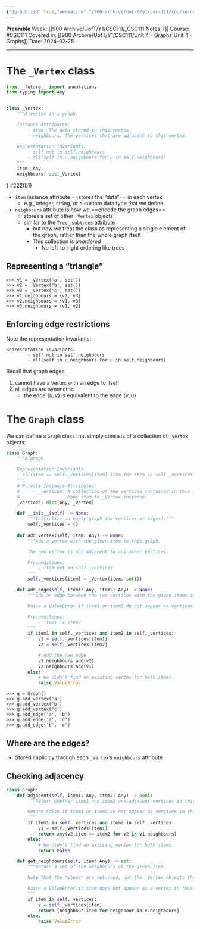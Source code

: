 ```yaml
---
{"dg-publish":true,"permalink":"/900-archive/uof-t/y1/csc-111/course-notes/representing-graphs-in-python/","created":"2024-02-25T18:56:07.863-08:00","updated":"2024-02-28T18:20:02.448-08:00"}
---
```


**Preamble**
Week: [[900 Archive/UofT/Y1/CSC111/_CSC111 Notes\|7]]
Course: #CSC111
Covered in: [[900 Archive/UofT/Y1/CSC111/Unit 4 - Graphs\|Unit 4 - Graphs]]
Date: 2024-02-25

---
# The `_Vertex` class

```python
from __future__ import annotations
from typing import Any


class _Vertex:
    """A vertex in a graph.

    Instance Attributes:
        - item: The data stored in this vertex.
        - neighbours: The vertices that are adjacent to this vertex.

    Representation Invariants:
        - self not in self.neighbours
        - all(self in u.neighbours for u in self.neighbours)
    """
    item: Any
    neighbours: set[_Vertex]
```
{ #222fb1}


- `item` instance attribute ==stores the “data”== in each vertex
	- e.g., integer, string, or a custom data type that we define
- `neighbours` attribute is how we ==encode the graph edges==
	- stores a set of other `_Vertex` objects
	- similar to the `Tree` `_subtrees` attribute
		- but now we treat the class as representing a single element of the graph, rather than the whole graph itself
		- This collection is *unordered*
			- No left-to-right ordering like trees

## Representing a “triangle”

```
>>> v1 = _Vertex('a', set())
>>> v2 = _Vertex('b', set())
>>> v3 = _Vertex('c', set())
>>> v1.neighbours = {v2, v3}
>>> v2.neighbours = {v1, v3}
>>> v3.neighbours = {v1, v2}
```

## Enforcing edge restrictions

Note the representation invariants:
```
Representation Invariants:
        - self not in self.neighbours
        - all(self in u.neighbours for u in self.neighbours)
```

Recall that graph edges:
1. cannot have a vertex with an edge to itself
2. all edges are symmetric
	- the edge $\{u, v\}$ is equivalent to the edge $\{v, u\}$

# The `Graph` class

We can define a `Graph` class that simply consists of a collection of `_Vertex` objects:

```python
class Graph:
    """A graph.

    Representation Invariants:
    - all(item == self._vertices[item].item for item in self._vertices)
    """
    # Private Instance Attributes:
    #     - _vertices: A collection of the vertices contained in this graph.
    #                  Maps item to _Vertex instance.
    _vertices: dict[Any, _Vertex]

    def __init__(self) -> None:
        """Initialize an empty graph (no vertices or edges)."""
        self._vertices = {}
    
    def add_vertex(self, item: Any) -> None:
        """Add a vertex with the given item to this graph.

        The new vertex is not adjacent to any other vertices.

        Preconditions:
            - item not in self._vertices
        """
        self._vertices[item] = _Vertex(item, set())

    def add_edge(self, item1: Any, item2: Any) -> None:
        """Add an edge between the two vertices with the given items in this graph.

        Raise a ValueError if item1 or item2 do not appear as vertices in this graph.

        Preconditions:
            - item1 != item2
        """
        if item1 in self._vertices and item2 in self._vertices:
            v1 = self._vertices[item1]
            v2 = self._vertices[item2]

            # Add the new edge
            v1.neighbours.add(v2)
            v2.neighbours.add(v1)
        else:
            # We didn't find an existing vertex for both items.
            raise ValueError
```

```
>>> g = Graph()
>>> g.add_vertex('a')
>>> g.add_vertex('b')
>>> g.add_vertex('c')
>>> g.add_edge('a', 'b')
>>> g.add_edge('a', 'c')
>>> g.add_edge('b', 'c')
```

## Where are the edges?
- Stored implicitly through each `_Vertex`’s `neighbours` attribute

## Checking adjacency

```python
class Graph:
    def adjacent(self, item1: Any, item2: Any) -> bool:
        """Return whether item1 and item2 are adjacent vertices in this graph.

        Return False if item1 or item2 do not appear as vertices in this graph.
        """
        if item1 in self._vertices and item2 in self._vertices:
            v1 = self._vertices[item1]
            return any(v2.item == item2 for v2 in v1.neighbours)
        else:
            # We didn't find an existing vertex for both items.
            return False

    def get_neighbours(self, item: Any) -> set:
        """Return a set of the neighbours of the given item.

        Note that the *items* are returned, not the _Vertex objects themselves.

        Raise a ValueError if item does not appear as a vertex in this graph.
        """
        if item in self._vertices:
            v = self._vertices[item]
            return {neighbour.item for neighbour in v.neighbours}
        else:
            raise ValueError
```

